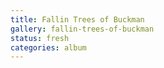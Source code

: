 ```yaml
---
title: Fallin Trees of Buckman
gallery: fallin-trees-of-buckman
status: fresh
categories: album
--- 
```


